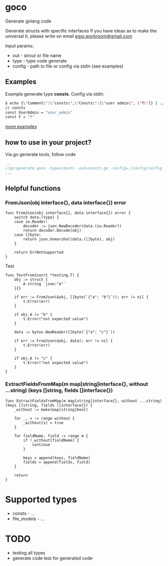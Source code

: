 # goco
Generate golang code

Generate structs with specific interfaces
If you have ideas as to make the universal it, please write on email egor.workroom@gmail.com

Input params:
* out - strout or file name
* type - type code generate
* config - path to file or config via stdin (see examples)

## Examples

Example generate type **consts**. Config via stdin.
``` bash
$ echo {\"Comment\":\"consts\",\"Consts\":[\"user admin\", \"f\"]} | ./bin/goco -type=consts -out=stdout
// consts
const UserAdmin = "user_admin"
const F = "f"
```

[more examples](tree/master/examples)

## how to use in your project?

Via go generate tools, follow code
``` go
...
//go:generate goco -type=consts -out=consts.go -config=./config/config.json
...
```

## Helpful functions

### FromJson(obj interface{}, data interface{}) error

``` golang
func FromJson(obj interface{}, data interface{}) error {
    switch data.(type) {
    case io.Reader:
        decoder := json.NewDecoder(data.(io.Reader))
        return decoder.Decode(obj)
    case []byte:
        return json.Unmarshal(data.([]byte), obj)
    }

    return ErrNotSupported
}
```

Test
``` golang
func TestFromJson(t *testing.T) {
    obj := struct {
        A string `json:"a"`
    }{}

    if err := FromJson(&obj, []byte(`{"a": "b"}`)); err != nil {
        t.Error(err)
    }

    if obj.A != "b" {
        t.Error("not expected value")
    }

    data := bytes.NewReader([]byte(`{"a": "c"}`))

    if err := FromJson(&obj, data); err != nil {
        t.Error(err)
    }

    if obj.A != "c" {
        t.Error("not expected value")
    }
}
```

### ExtractFieldsFromMap(m map[string]interface{}, without ...string) (keys []string, fields []interface{})

``` golang
func ExtractFieldsFromMap(m map[string]interface{}, without ...string) (keys []string, fields []interface{}) {
    _without := make(map[string]bool)

    for _, v := range without {
        _without[v] = true
    }

    for fieldName, field := range m {
        if !_without[fieldName] {
            continue
        }

        keys = append(keys, fieldName)
        fields = append(fields, field)
    }

    return
}
```

# Supported types

* consts - ...
* file_models - ...

# TODO

* testing all types
* generate code test for generated code
